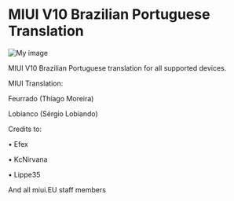 # MIUI V10 Brazilian Portuguese Translation

![My image](https://i.imgur.com/s5PsCYM.png)

MIUI V10 Brazilian Portuguese translation for all supported devices. 

MIUI Translation:

Feurrado (Thiago Moreira)

Lobianco (Sérgio Lobiando)

Credits to:

•   Efex

•   KcNirvana

•   Lippe35

And all miui.EU staff members

